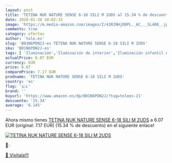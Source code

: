 ```yaml
---
layout: post
title: 'TETINA NUK NATURE SENSE 6-18 SILI M 2UDS al 15.34 % de descuento'
date: 2020-01-30 10:02:33
image: 'https://m.media-amazon.com/images/I/41RJNHjD0PL._AC_._SL400_.jpg'
comments: true
category: ofertas
author: 'tole.es'
slug: 'B01N6PDN2J-es TETINA NUK NATURE SENSE 6-18 SILI M 2UDS'
sku: 'B01N6PDN2J-es'
tags: [ 'Iluminación','Iluminación de interior','Iluminación infantil nocturna','Lámparas e iluminación infantil','Monos para bebés niño','Ropa','Ropa de una pieza para bebés niño','Ropa para bebés','Ropa para bebés niño','nuk', ]
actualPrice: 6.07 EUR
currency: EUR
price: 6.07
comparePrice: 7.17 EUR
prodname: 'TETINA NUK NATURE SENSE 6-18 SILI M 2UDS'
country: 'es'
flag: '🇪🇸'
brand: ''
buyurl: 'https://www.amazon.es/dp/B01N6PDN2J/?tag=tolees-21'
descuento: '15.34'
average: '6.145'
---
```


Ahora mismo tienes [TETINA NUK NATURE SENSE 6-18 SILI M 2UDS](https://www.amazon.es/dp/B01N6PDN2J/?tag=tolees-21) a 6.07 EUR (original: 7.17 EUR) (15.34 %  de descuento) en el siguiente enlace!

[![TETINA NUK NATURE SENSE 6-18 SILI M 2UDS](https://m.media-amazon.com/images/I/41RJNHjD0PL._AC_._SL400_.jpg)](https://www.amazon.es/dp/B01N6PDN2J/?tag=tolees-21)

🔎:


[🛒 Visítala!!!](https://www.amazon.es/dp/B01N6PDN2J/?tag=tolees-21)
